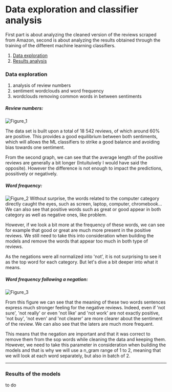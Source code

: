 # Data exploration and classifier analysis

First part is about analyzing the cleaned version of the reviews scraped from Amazon, second is about analyzing the 
results obtained through the training of the different machine learning classifiers.

1. [Data exploration](https://github.com/PierreMrt/Amazon_sentiment_analysis/tree/main/analysis_and_visualization#data-exploration)
2. [Results analysis](https://github.com/PierreMrt/Amazon_sentiment_analysis/tree/main/analysis_and_visualization#results-of-the-models)

### Data exploration
1. analysis of review numbers
2. sentiment wordclouds and word frequency
3. wordclouds removing common words in between sentiments

##### Review numbers:
![Figure_1](https://user-images.githubusercontent.com/69766734/106306773-c9fa3d00-625e-11eb-9751-4cdf769f440a.png)

The data set is built upon a total of 18 542 reviews, of which around 60% are positive. This provides a good equilibrium between both sentiments, which will allows the ML classifiers to strike a good balance and avoiding bias towards one sentiment.

From the second graph, we can see that the average length of the positive reviews are generally a bit longer (Intuituively I would have said the opposite). However the difference is not enough to impact the predictions, possitively or negatively. 

##### Word frequency:
![Figure_2](https://user-images.githubusercontent.com/69766734/106306767-c8c91000-625e-11eb-9170-137db61347d2.png)
Without surprise, the words related to the computer category directly caught the eyes, such as screen, laptop, computer, chromebook... We can also see that positive words such as great or good appear in both category as well as negative ones, like problem.

However, if we look a bit more at the frequency of these words, we can see for example that good or great are much more present in the positive reviews. We still need to take this into consideration when building the models and remove the words that appear too much in both type of reviews.

As the negations were all normalized into 'not', it is not surprising to see it as the top word for each category. But let's dive a bit deeper into what it means.

##### Word frequency following a negation:
![Figure_3](https://user-images.githubusercontent.com/69766734/106306772-c9fa3d00-625e-11eb-8c20-52435331acf7.png)

From this figure we can see that the meaning of these two words sentences express much stronger feeling for the negative reviews. Indeed, even if 'not sure', 'not really' or even 'not like' and 'not work' are not exactly positive, 'not buy', 'not even' and 'not clearer' are more clearer about the sentiment of the review. We can also see that the laters are much  more frequent.

This means that the negation are important and that it was correct to remove them from the sop words while cleaning the data and keeping them. However, we need to take this parameter in consideration when building the models and that is why we will use a n_gram range of 1 to 2, meaning that we will look at each word separately, but also in batch of 2.

___________________

### Results of the models

to do




